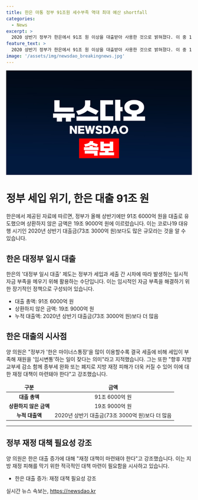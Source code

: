 ```yaml
---
title: 한은 마통 정부 91조원 세수부족 역대 최대 예산 shortfall
categories:
  - News
excerpt: >
  2020 상반기 정부가 한은에서 91조 원 이상을 대출받아 사용한 것으로 밝혀졌다. 이 중 19.9조 원은 아직 상환되지 않은 채로 남아 있으며, 이는 코로나19로 인한 재정 부족으로 인한 임시변통으로 이어졌다. 이에 대한 대책 마련이 필요하다는 지적이 제기되고 있다. 한은의 대정부 일시 대출은 세입과 세출 간 임시적인 자금 부족을 메우는 수단으로 활용되고 있다.
feature_text: >
  2020 상반기 정부가 한은에서 91조 원 이상을 대출받아 사용한 것으로 밝혀졌다. 이 중 19.9조 원은 아직 상환되지 않은 채로 남아 있으며, 이는 코로나19로 인한 재정 부족으로 인한 임시변통으로 이어졌다. 이에 대한 대책 마련이 필요하다는 지적이 제기되고 있다. 한은의 대정부 일시 대출은 세입과 세출 간 임시적인 자금 부족을 메우는 수단으로 활용되고 있다.
image: '/assets/img/newsdao_breakingnews.jpg'
---
```


<p><img src="/assets/img/newsdao_breakingnews.jpg" alt="flaretime 속보" /></p>

<h1>정부 세입 위기, 한은 대출 91조 원</h1>

<p data-ke-size="size16">한은에서 제공된 자료에 따르면, 정부가 올해 상반기에만 91조 6000억 원을 대출로 유도했으며 상환하지 않은 금액은 19조 9000억 원에 이르렀습니다. 이는 코로나19 대유행 시기인 2020년 상반기 대출금(73조 3000억 원)보다도 많은 규모라는 것을 알 수 있습니다.</p>

<h2>한은 대정부 일시 대출</h2>

<p data-ke-size="size16">한은의 '대정부 일시 대출' 제도는 정부가 세입과 세출 간 시차에 따라 발생하는 일시적 자금 부족을 메우기 위해 활용하는 수단입니다. 이는 임시적인 자금 부족을 해결하기 위한 장기적인 정책으로 구성되어 있습니다.</p>

<ul>
<li>대출 총액: 91조 6000억 원</li>
<li>상환하지 않은 금액: 19조 9000억 원</li>
<li>누적 대출액: 2020년 상반기 대출금(73조 3000억 원)보다 더 많음</li>
</ul>

<h2>한은 대출의 시사점</h2>

<p data-ke-size="size16">양 의원은 "정부가 '한은 마이너스통장'을 많이 이용할수록 결국 세출에 비해 세입이 부족해 재원을 '임시변통'하는 일이 잦다는 의미"라고 지적했습니다. 그는 또한 "향후 지방교부세 감소 함께 종부세 완화 또는 폐지로 지방 재정 피해가 더욱 커질 수 있어 이에 대한 재정 대책이 마련돼야 한다"고 강조했습니다.</p>

<p data-ke-size="size16"></p>

<table>
<thead>
<tr>
<td style="text-align: center; height: 17px;"><b>구분</b></td>
<td style="text-align: center; height: 17px;"><b>금액</b></td>
</tr>
</thead>
<tbody>
<tr>
<td style="text-align: center; height: 17px;"><b>대출 총액</b></td>
<td style="text-align: center; height: 17px;">91조 6000억 원</td>
</tr>
<tr>
<td style="text-align: center; height: 17px;"><b>상환하지 않은 금액</b></td>
<td style="text-align: center; height: 17px;">19조 9000억 원</td>
</tr>
<tr>
<td style="text-align: center; height: 17px;"><b>누적 대출액</b></td>
<td style="text-align: center; height: 17px;">2020년 상반기 대출금(73조 3000억 원)보다 더 많음</td>
</tr>
</tbody>
</table>

<p data-ke-size="size16"></p>

<hr>

<h2>정부 재정 대책 필요성 강조</h2>

<p data-ke-size="size16">양 의원은 한은 대출 증가에 대해 "재정 대책이 마련돼야 한다"고 강조했습니다. 이는 지방 재정 피해를 막기 위한 적극적인 대책 마련이 필요함을 시사하고 있습니다.</p>

<ul>
<li>한은 대출 증가: 재정 대책 필요성 강조</li>
</ul>
실시간 뉴스 속보는, <a href="https://newsdao.kr" rel="dofollow">https://newsdao.kr</a>


